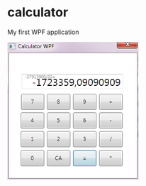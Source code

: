 # calculator
My first WPF application

![alt text](https://github.com/andzejek/calculator/blob/master/example.PNG)<br>
